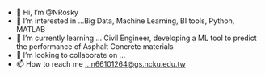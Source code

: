 - 👋 Hi, I’m @NRosky
- 👀 I’m interested in ...Big Data, Machine Learning, BI tools, Python, MATLAB
- 🌱 I’m currently learning ... Civil Engineer, developing a ML tool to predict the performance of Asphalt Concrete materials
- 💞️ I’m looking to collaborate on ...
- 📫 How to reach me ...n66101264@gs.ncku.edu.tw

<!---
NRosky/NRosky is a ✨ special ✨ repository because its `README.md` (this file) appears on your GitHub profile.
You can click the Preview link to take a look at your changes.
--->
